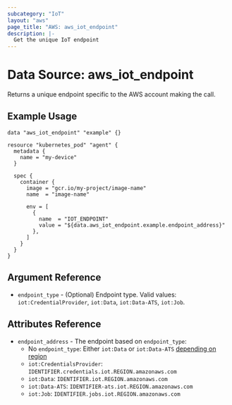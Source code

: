 ```yaml
---
subcategory: "IoT"
layout: "aws"
page_title: "AWS: aws_iot_endpoint"
description: |-
  Get the unique IoT endpoint
---
```


# Data Source: aws_iot_endpoint

Returns a unique endpoint specific to the AWS account making the call.

## Example Usage

```hcl
data "aws_iot_endpoint" "example" {}

resource "kubernetes_pod" "agent" {
  metadata {
    name = "my-device"
  }

  spec {
    container {
      image = "gcr.io/my-project/image-name"
      name  = "image-name"

      env = [
        {
          name  = "IOT_ENDPOINT"
          value = "${data.aws_iot_endpoint.example.endpoint_address}"
        },
      ]
    }
  }
}
```

## Argument Reference

* `endpoint_type` - (Optional) Endpoint type. Valid values: `iot:CredentialProvider`, `iot:Data`, `iot:Data-ATS`, `iot:Job`.

## Attributes Reference

* `endpoint_address` - The endpoint based on `endpoint_type`:
    * No `endpoint_type`: Either `iot:Data` or `iot:Data-ATS` [depending on region](https://aws.amazon.com/blogs/iot/aws-iot-core-ats-endpoints/)
    * `iot:CredentialsProvider`: `IDENTIFIER.credentials.iot.REGION.amazonaws.com`
    * `iot:Data`: `IDENTIFIER.iot.REGION.amazonaws.com`
    * `iot:Data-ATS`: `IDENTIFIER-ats.iot.REGION.amazonaws.com`
    * `iot:Job`: `IDENTIFIER.jobs.iot.REGION.amazonaws.com`
